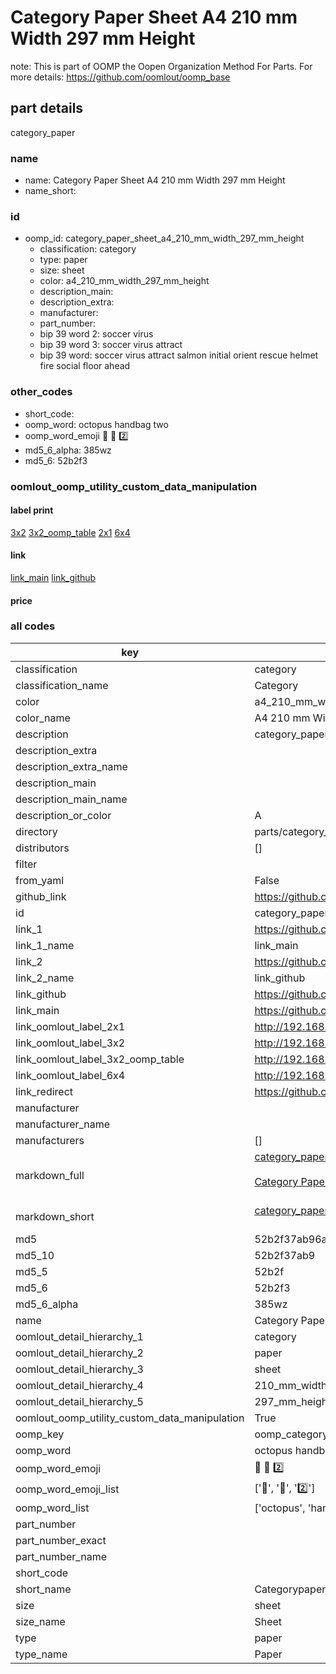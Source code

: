 # Category Paper Sheet A4 210 mm Width 297 mm Height  

note: This is part of OOMP the Oopen Organization Method For Parts. For more details: https://github.com/oomlout/oomp_base

##  part details
  



category_paper



### name
* name: Category Paper Sheet A4 210 mm Width 297 mm Height
* name_short: 
### id
* oomp_id: category_paper_sheet_a4_210_mm_width_297_mm_height
  * classification: category
  * type: paper
  * size: sheet
  * color: a4_210_mm_width_297_mm_height
  * description_main: 
  * description_extra: 
  * manufacturer: 
  * part_number: 
  * bip 39 word 2: soccer virus
  * bip 39 word 3: soccer virus attract
  * bip 39 word: soccer virus attract salmon initial orient rescue helmet fire social floor ahead

### other_codes
* short_code: 
* oomp_word: octopus handbag two
* oomp_word_emoji :octopus: :handbag: :two:
* md5_6_alpha: 385wz
* md5_6: 52b2f3






### oomlout_oomp_utility_custom_data_manipulation
#### label print
[3x2](http://192.168.1.245:1112/?label=oomp%20385wz)
[3x2_oomp_table](http://192.168.1.108:1112/?label=oomp%20385wz)
[2x1](http://192.168.1.242:1112/?label=oomp%20385wz)
[6x4](http://192.168.1.55:1112/?label=oomp%20385wz)    

#### link

[link_main](https://github.com/oomlout/oomlout_oomp_version_1_messy/tree/main/parts/category_paper_sheet_a4_210_mm_width_297_mm_height) [link_github](https://github.com/oomlout/oomlout_oomp_version_1_messy/tree/main/parts/category_paper_sheet_a4_210_mm_width_297_mm_height)                             

#### price







### all codes 
| key | value |  
| --- | --- |  
| classification | category |  
| classification_name | Category |  
| color | a4_210_mm_width_297_mm_height |  
| color_name | A4 210 mm Width 297 mm Height |  
| description | category_paper |  
| description_extra |  |  
| description_extra_name |  |  
| description_main |  |  
| description_main_name |  |  
| description_or_color | A  |  
| directory | parts/category_paper_sheet_a4_210_mm_width_297_mm_height |  
| distributors | [] |  
| filter |  |  
| from_yaml | False |  
| github_link | https://github.com/oomlout/oomlout_oomp_part_src/tree/main/parts/category_paper_sheet_a4_210_mm_width_297_mm_height |  
| id | category_paper_sheet_a4_210_mm_width_297_mm_height |  
| link_1 | https://github.com/oomlout/oomlout_oomp_version_1_messy/tree/main/parts/category_paper_sheet_a4_210_mm_width_297_mm_height |  
| link_1_name | link_main |  
| link_2 | https://github.com/oomlout/oomlout_oomp_version_1_messy/tree/main/parts/category_paper_sheet_a4_210_mm_width_297_mm_height |  
| link_2_name | link_github |  
| link_github | https://github.com/oomlout/oomlout_oomp_version_1_messy/tree/main/parts/category_paper_sheet_a4_210_mm_width_297_mm_height |  
| link_main | https://github.com/oomlout/oomlout_oomp_version_1_messy/tree/main/parts/category_paper_sheet_a4_210_mm_width_297_mm_height |  
| link_oomlout_label_2x1 | http://192.168.1.242:1112/?label=oomp%20385wz |  
| link_oomlout_label_3x2 | http://192.168.1.245:1112/?label=oomp%20385wz |  
| link_oomlout_label_3x2_oomp_table | http://192.168.1.108:1112/?label=oomp%20385wz |  
| link_oomlout_label_6x4 | http://192.168.1.55:1112/?label=oomp%20385wz |  
| link_redirect | https://github.com/oomlout/oomlout_oomp_version_1_messy/tree/main/parts/category_paper_sheet_a4_210_mm_width_297_mm_height |  
| manufacturer |  |  
| manufacturer_name |  |  
| manufacturers | [] |  
| markdown_full | [category_paper_sheet_a4_210_mm_width_297_mm_height](none)<br>[](none)<br>[Category Paper Sheet A4 210 Mm Width 297 Mm Height](none)<br><br> |  
| markdown_short | [category_paper_sheet_a4_210_mm_width_297_mm_height](none)<br><br> |  
| md5 | 52b2f37ab96af6e67239fbe61dbd266e |  
| md5_10 | 52b2f37ab9 |  
| md5_5 | 52b2f |  
| md5_6 | 52b2f3 |  
| md5_6_alpha | 385wz |  
| name | Category Paper Sheet A4 210 mm Width 297 mm Height |  
| oomlout_detail_hierarchy_1 | category |  
| oomlout_detail_hierarchy_2 | paper |  
| oomlout_detail_hierarchy_3 | sheet |  
| oomlout_detail_hierarchy_4 | 210_mm_width |  
| oomlout_detail_hierarchy_5 | 297_mm_height |  
| oomlout_oomp_utility_custom_data_manipulation | True |  
| oomp_key | oomp_category_paper_sheet_a4_210_mm_width_297_mm_height |  
| oomp_word | octopus handbag two |  
| oomp_word_emoji | :octopus: :handbag: :two: |  
| oomp_word_emoji_list | [':octopus:', ':handbag:', ':two:'] |  
| oomp_word_list | ['octopus', 'handbag', 'two'] |  
| part_number |  |  
| part_number_exact |  |  
| part_number_name |  |  
| short_code |  |  
| short_name | Categorypaper |  
| size | sheet |  
| size_name | Sheet |  
| type | paper |  
| type_name | Paper |  
